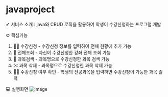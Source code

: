 # javaproject
✔ 서비스 소개 : java와 CRUD 로직을 활용하여 학생이 수강신청하는 프로그램 개발<br>

⚙ 핵심기능
  1. 👱‍♂️ 수강신청 -  수강신청 정보를 입력하여 전체 현황에 추가 가능
  2. 📜 전체조회 - 자신이 수강신청한 강좌 전체 조회 가능
  3. 🔎 과목검색 - 과목명으로 수강신청한 과목 검색 가능
  4. ✂ 과목 삭제 - 과목명으로 수강신청한 과목 삭제 가능
  5. 👩‍💻 수강신청 여부 확인 - 학생의 전공과목을 입력하면 수강신청이 가능한 과목 출력

💻 실행화면
![image](https://user-images.githubusercontent.com/93183070/153836105-59f4b4ee-29e9-4feb-b7c8-e8cc57f2c2be.png)

